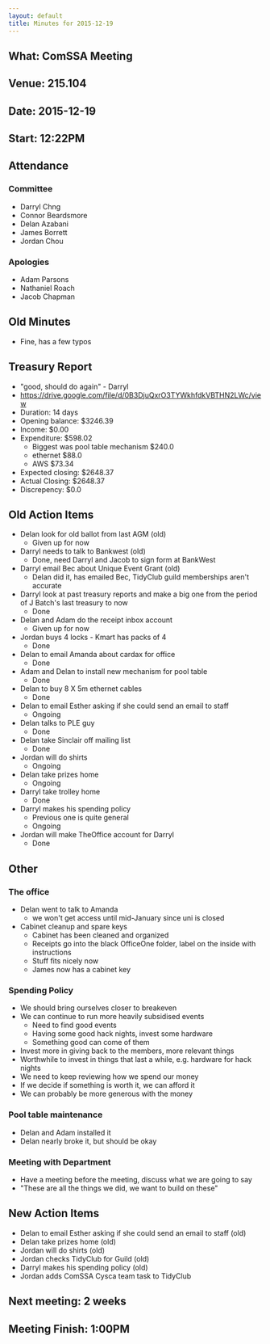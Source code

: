 ```yaml
---
layout: default
title: Minutes for 2015-12-19
---
```


## What: ComSSA Meeting

## Venue: 215.104

## Date: 2015-12-19

## Start: 12:22PM

## Attendance

### Committee
  * Darryl Chng
  * Connor Beardsmore
  * Delan Azabani
  * James Borrett
  * Jordan Chou

### Apologies
  * Adam Parsons
  * Nathaniel Roach
  * Jacob Chapman

## Old Minutes
  * Fine, has a few typos

## Treasury Report
  * "good, should do again" - Darryl
  * https://drive.google.com/file/d/0B3DjuQxrO3TYWkhfdkVBTHN2LWc/view
  * Duration: 14 days
  * Opening balance: $3246.39
  * Income: $0.00
  * Expenditure: $598.02
    * Biggest was pool table mechanism $240.0
    * ethernet $88.0
    * AWS $73.34
  * Expected closing: $2648.37
  * Actual Closing: $2648.37
  * Discrepency: $0.0

## Old Action Items
* Delan look for old ballot from last AGM (old)
	* Given up for now
* Darryl needs to talk to Bankwest (old)
	* Done, need Darryl and Jacob to sign form at BankWest
* Darryl email Bec about Unique Event Grant (old)
	* Delan did it, has emailed Bec, TidyClub guild memberships aren't accurate
* Darryl look at past treasury reports and make a big one from the period of J Batch's last treasury to now
	* Done
* Delan and Adam do the receipt inbox account
	* Given up for now
* Jordan buys 4 locks - Kmart has packs of 4
	* Done
* Delan to email Amanda about cardax for office
	* Done
* Adam and Delan to install new mechanism for pool table
	* Done
* Delan to buy 8 X 5m ethernet cables
	* Done
* Delan to email Esther asking if she could send an email to staff
	* Ongoing
* Delan talks to PLE guy
	* Done
* Delan take Sinclair off mailing list
	* Done
* Jordan will do shirts
	* Ongoing
* Delan take prizes home
	* Ongoing
* Darryl take trolley home
	* Done
* Darryl makes his spending policy
	* Previous one is quite general
	* Ongoing
* Jordan will make TheOffice account for Darryl
	* Done


## Other

### The office
* Delan went to talk to Amanda
	* we won't get access until mid-January since uni is closed
* Cabinet cleanup and spare keys
	* Cabinet has been cleaned and organized
	* Receipts go into the black OfficeOne folder, label on the inside with instructions
	* Stuff fits nicely now
	* James now has a cabinet key

### Spending Policy
* We should bring ourselves closer to breakeven
* We can continue to run more heavily subsidised events
	* Need to find good events
	* Having some good hack nights, invest some hardware
	* Something good can come of them
* Invest more in giving back to the members, more relevant things
* Worthwhile to invest in things that last a while, e.g. hardware for hack nights
* We need to keep reviewing how we spend our money
* If we decide if something is worth it, we can afford it
* We can probably be more generous with the money

### Pool table maintenance
* Delan and Adam installed it
* Delan nearly broke it, but should be okay

### Meeting with Department
* Have a meeting before the meeting, discuss what we are going to say
* "These are all the things we did, we want to build on these"

## New Action Items
* Delan to email Esther asking if she could send an email to staff (old)
* Delan take prizes home (old)
* Jordan will do shirts (old)
* Jordan checks TidyClub for Guild (old)
* Darryl makes his spending policy (old)
* Jordan adds ComSSA Cysca team task to TidyClub

## Next meeting: 2 weeks

## Meeting Finish: 1:00PM